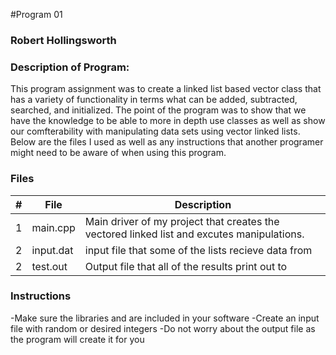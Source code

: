 #Program 01
### Robert Hollingsworth
### Description of Program:

This program assignment was to create a linked list based vector class that has a variety of functionality
in terms what can be added, subtracted, searched, and initialized. The point of the program was to show that
we have the knowledge to be able to more in depth use classes as well as show our comfterability with 
manipulating data sets using vector linked lists. Below are the files I used as well as any instructions 
that another programer might need to be aware of when using this program.

### Files


|   #   | File            | Description                                        |
| :---: | --------------- | -------------------------------------------------- |
|   1   | main.cpp        | Main driver of my project that creates the vectored linked list and excutes manipulations.      |
|   2   | input.dat       | input file that some of the lists recieve data from        |
|   2   | test.out        | Output file that all of the results print out to        |

### Instructions

-Make sure the libraries <iostream> <fstream> and <vector> are included in your software
-Create an input file with random or desired integers 
-Do not worry about the output file as the program will create it for you
